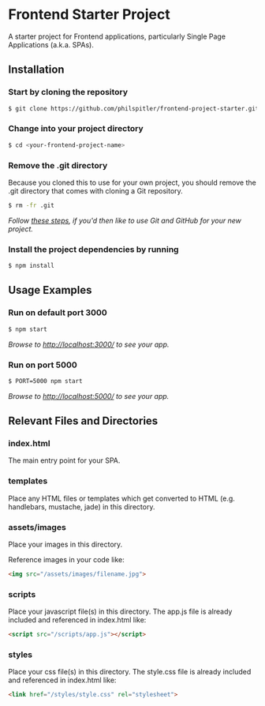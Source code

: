 # Frontend Starter Project

A starter project for Frontend applications, particularly Single Page Applications (a.k.a. SPAs).

## Installation

### Start by cloning the repository

```bash
$ git clone https://github.com/philspitler/frontend-project-starter.git <your-frontend-project-name>
```

### Change into your project directory

```bash
$ cd <your-frontend-project-name>
```

### Remove the .git directory

Because you cloned this to use for your own project, you should remove the .git directory that comes with cloning a Git repository.

```bash
$ rm -fr .git
```

*Follow [these steps](https://help.github.com/articles/adding-an-existing-project-to-github-using-the-command-line/), if you'd then like to use Git and GitHub for your new project.*

### Install the project dependencies by running

```bash
$ npm install
```

## Usage Examples

### Run on default port 3000

```bash
$ npm start
```

*Browse to [http://localhost:3000/](http://localhost:3000/) to see your app.*

### Run on port 5000

```bash
$ PORT=5000 npm start
```

*Browse to [http://localhost:5000/](http://localhost:5000/) to see your app.*

## Relevant Files and Directories

### index.html

The main entry point for your SPA.

### templates

Place any HTML files or templates which get converted to HTML (e.g. handlebars, mustache, jade) in this directory.

### assets/images

Place your images in this directory.

Reference images in your code like:

```html
<img src="/assets/images/filename.jpg">
```

### scripts

Place your javascript file(s) in this directory.  The app.js file is already included and referenced in index.html like:

```html
<script src="/scripts/app.js"></script>
```

### styles

Place your css file(s) in this directory.  The style.css file is already included and referenced in index.html like:

```html
<link href="/styles/style.css" rel="stylesheet">
```

